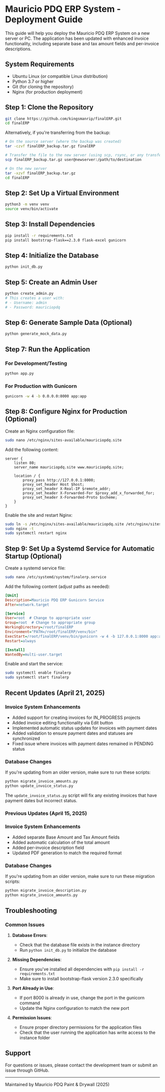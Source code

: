 # Mauricio PDQ ERP System - Deployment Guide

This guide will help you deploy the Mauricio PDQ ERP System on a new server or PC. The application has been updated with enhanced invoice functionality, including separate base and tax amount fields and per-invoice descriptions.

## System Requirements

- Ubuntu Linux (or compatible Linux distribution)
- Python 3.7 or higher
- Git (for cloning the repository)
- Nginx (for production deployment)

## Step 1: Clone the Repository

```bash
git clone https://github.com/kingsmanrip/finalERP.git
cd finalERP
```

Alternatively, if you're transferring from the backup:

```bash
# On the source server (where the backup was created)
tar -czvf finalERP_backup.tar.gz finalERP

# Transfer the file to the new server (using scp, rsync, or any transfer method)
scp finalERP_backup.tar.gz user@newserver:/path/to/destination

# On the new server
tar -xzvf finalERP_backup.tar.gz
cd finalERP
```

## Step 2: Set Up a Virtual Environment

```bash
python3 -m venv venv
source venv/bin/activate
```

## Step 3: Install Dependencies

```bash
pip install -r requirements.txt
pip install bootstrap-flask==2.3.0 flask-excel gunicorn
```

## Step 4: Initialize the Database

```bash
python init_db.py
```

## Step 5: Create an Admin User

```bash
python create_admin.py
# This creates a user with:
# - Username: admin
# - Password: mauriciopdq
```

## Step 6: Generate Sample Data (Optional)

```bash
python generate_mock_data.py
```

## Step 7: Run the Application

### For Development/Testing

```bash
python app.py
```

### For Production with Gunicorn

```bash
gunicorn -w 4 -b 0.0.0.0:8000 app:app
```

## Step 8: Configure Nginx for Production (Optional)

Create an Nginx configuration file:

```bash
sudo nano /etc/nginx/sites-available/mauriciopdq.site
```

Add the following content:

```nginx
server {
    listen 80;
    server_name mauriciopdq.site www.mauriciopdq.site;

    location / {
        proxy_pass http://127.0.0.1:8000;
        proxy_set_header Host $host;
        proxy_set_header X-Real-IP $remote_addr;
        proxy_set_header X-Forwarded-For $proxy_add_x_forwarded_for;
        proxy_set_header X-Forwarded-Proto $scheme;
    }
}
```

Enable the site and restart Nginx:

```bash
sudo ln -s /etc/nginx/sites-available/mauriciopdq.site /etc/nginx/sites-enabled/
sudo nginx -t
sudo systemctl restart nginx
```

## Step 9: Set Up a Systemd Service for Automatic Startup (Optional)

Create a systemd service file:

```bash
sudo nano /etc/systemd/system/finalerp.service
```

Add the following content (adjust paths as needed):

```ini
[Unit]
Description=Mauricio PDQ ERP Gunicorn Service
After=network.target

[Service]
User=root  # Change to appropriate user
Group=root  # Change to appropriate group
WorkingDirectory=/root/finalERP
Environment="PATH=/root/finalERP/venv/bin"
ExecStart=/root/finalERP/venv/bin/gunicorn -w 4 -b 127.0.0.1:8000 app:app
Restart=always

[Install]
WantedBy=multi-user.target
```

Enable and start the service:

```bash
sudo systemctl enable finalerp
sudo systemctl start finalerp
```

## Recent Updates (April 21, 2025)

### Invoice System Enhancements
- Added support for creating invoices for IN_PROGRESS projects
- Added invoice editing functionality via Edit button
- Implemented automatic status updates for invoices with payment dates
- Added validation to ensure payment dates and statuses are synchronized
- Fixed issue where invoices with payment dates remained in PENDING status

### Database Changes
If you're updating from an older version, make sure to run these scripts:

```bash
python migrate_invoice_amounts.py
python update_invoice_status.py
```

The `update_invoice_status.py` script will fix any existing invoices that have payment dates but incorrect status.

### Previous Updates (April 15, 2025)

### Invoice System Enhancements
- Added separate Base Amount and Tax Amount fields
- Added automatic calculation of the total amount
- Added per-invoice description field
- Updated PDF generation to match the required format

### Database Changes
If you're updating from an older version, make sure to run these migration scripts:

```bash
python migrate_invoice_description.py
python migrate_invoice_amounts.py
```

## Troubleshooting

### Common Issues

1. **Database Errors**:
   - Check that the database file exists in the instance directory
   - Run `python init_db.py` to initialize the database

2. **Missing Dependencies**:
   - Ensure you've installed all dependencies with `pip install -r requirements.txt`
   - Make sure to install bootstrap-flask version 2.3.0 specifically

3. **Port Already in Use**:
   - If port 8000 is already in use, change the port in the gunicorn command
   - Update the Nginx configuration to match the new port

4. **Permission Issues**:
   - Ensure proper directory permissions for the application files
   - Check that the user running the application has write access to the instance folder

## Support

For questions or issues, please contact the development team or submit an issue through GitHub.

---

Maintained by Mauricio PDQ Paint & Drywall (2025)
